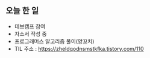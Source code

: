 ## 오늘 한 일

- 데브캠프 참여
- 자소서 작성 중
- 프로그래머스 알고리즘 풀이(양꼬치)
- TIL 주소 : <https://zheldqodnsmstkfka.tistory.com/110>
